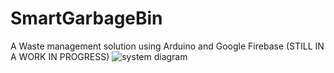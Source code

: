 # SmartGarbageBin
A Waste management solution using Arduino and Google Firebase
(STILL IN A WORK IN PROGRESS)
![system diagram](https://user-images.githubusercontent.com/32466509/38996306-f10bb756-43b8-11e8-8975-1e208630c67e.jpg)
